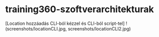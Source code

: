 # training360-szoftverarchitekturak
[Location hozzáadás CLI-ból kézzel és CLI-ból script-tel] !(screenshots/locationCLI.jpg, screenshots/locationCLI2.jpg)
